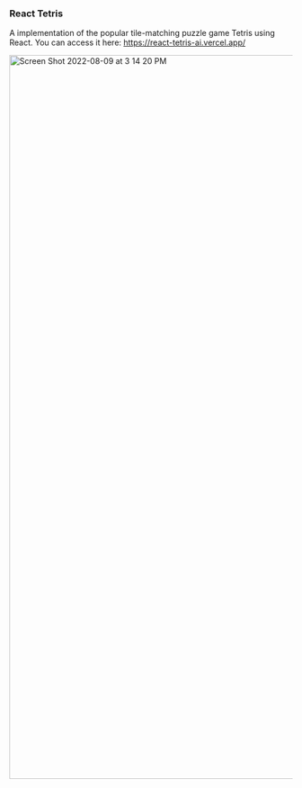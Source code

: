 ### React Tetris
A implementation of the popular tile-matching puzzle game Tetris using React. You can access it here: https://react-tetris-ai.vercel.app/

<img width="1286" alt="Screen Shot 2022-08-09 at 3 14 20 PM" src="https://user-images.githubusercontent.com/33815743/183743214-ed9d6d57-d433-4166-873d-fbec476a1f5c.png">
